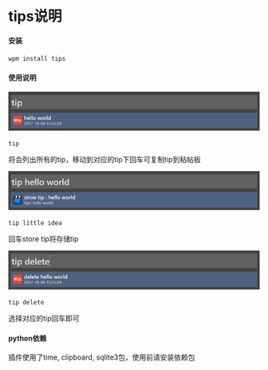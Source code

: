 # tips说明

#### 安装
```
wpm install tips
```


#### 使用说明
![tip](https://raw.githubusercontent.com/ev01ing/Wox.Plugin.Tips/sqlite/docs/pics/2.PNG)
```
tip 
```
将会列出所有的tip，移动到对应的tip下回车可复制tip到粘帖板


![store tip](https://raw.githubusercontent.com/ev01ing/Wox.Plugin.Tips/sqlite/docs/pics/1.PNG)
```
tip little idea
```
回车store tip将存储tip


![delete tip](https://raw.githubusercontent.com/ev01ing/Wox.Plugin.Tips/sqlite/docs/pics/3.PNG)
```
tip delete
```
选择对应的tip回车即可

#### python依赖

插件使用了time, clipboard, sqlite3包，使用前请安装依赖包
